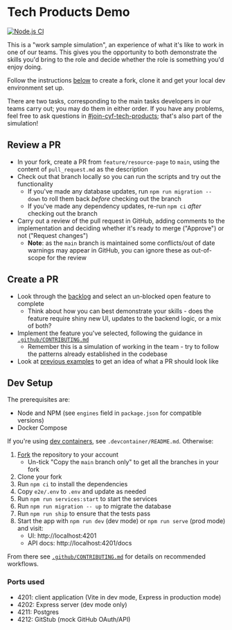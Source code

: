 # Tech Products Demo

[![Node.js CI](https://github.com/CodeYourFuture/tech-products-demo/workflows/Node.js%20CI/badge.svg)](https://github.com/CodeYourFuture/tech-products-demo/actions)

This is a "work sample simulation", an experience of what it's like to work in one of our teams. This gives you the opportunity to both demonstrate the skills you'd bring to the role and decide whether the role is something you'd enjoy doing.

Follow the instructions [below](#dev-setup) to create a fork, clone it and get your local dev environment set up.

There are two tasks, corresponding to the main tasks developers in our teams carry out; you may do them in either order. If you have any problems, feel free to ask questions in [#join-cyf-tech-products](https://codeyourfuture.slack.com/archives/C05AAMJSAKC); that's also part of the simulation!

## Review a PR

- In your fork, create a PR from `feature/resource-page` to `main`, using the content of `pull_request.md` as the description
- Check out that branch locally so you can run the scripts and try out the functionality
  - If you've made any database updates, run `npm run migration -- down` to roll them back _before_ checking out the branch
  - If you've made any dependency updates, re-run `npm ci` _after_ checking out the branch
- Carry out a review of the pull request in GitHub, adding comments to the implementation and deciding whether it's ready to merge ("Approve") or not ("Request changes")
  - **Note**: as the `main` branch is maintained some conflicts/out of date warnings may appear in GitHub, you can ignore these as out-of-scope for the review

## Create a PR

- Look through the [backlog][unblocked-features] and select an un-blocked open feature to complete
  - Think about how you can best demonstrate your skills - does the feature require shiny new UI, updates to the backend logic, or a mix of both?
- Implement the feature you've selected, following the guidance in [`.github/CONTRIBUTING.md`][contributing]
  - Remember this is a simulation of working in the team - try to follow the patterns already established in the codebase
- Look at [previous examples][merged-prs] to get an idea of what a PR should look like

## Dev Setup

The prerequisites are:

- Node and NPM (see `engines` field in `package.json` for compatible versions)
- Docker Compose

If you're using [dev containers], see `.devcontainer/README.md`. Otherwise:

1. [Fork] the repository to your account
   - Un-tick "Copy the `main` branch only" to get all the branches in your fork
2. Clone your fork
3. Run `npm ci` to install the dependencies
4. Copy `e2e/.env` to `.env` and update as needed
5. Run `npm run services:start` to start the services
6. Run `npm run migration -- up` to migrate the database
7. Run `npm run ship` to ensure that the tests pass
8. Start the app with `npm run dev` (dev mode) or `npm run serve` (prod mode) and visit:
   - UI: http://localhost:4201
   - API docs: http://localhost:4201/docs

From there see [`.github/CONTRIBUTING.md`][contributing] for details on recommended workflows.

### Ports used

- 4201: client application (Vite in dev mode, Express in production mode)
- 4202: Express server (dev mode only)
- 4211: Postgres
- 4212: GitStub (mock GitHub OAuth/API)

[contributing]: .github/CONTRIBUTING.md
[dev containers]: https://code.visualstudio.com/docs/devcontainers/containers
[fork]: https://docs.github.com/en/get-started/quickstart/fork-a-repo
[merged-prs]: https://github.com/CodeYourFuture/tech-products-demo/pulls?q=is%3Apr+is%3Amerged+
[unblocked-features]: https://github.com/CodeYourFuture/tech-products-demo/issues?q=is%3Aopen+is%3Aissue+-label%3Ablocked+label%3A%22%3Asparkles%3A+feature%22
